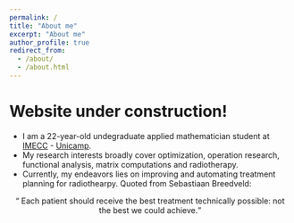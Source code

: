 ```yaml
---
permalink: /
title: "About me"
excerpt: "About me"
author_profile: true
redirect_from: 
  - /about/
  - /about.html
---
```


<h1> Website under construction! </h1>

- I am a 22-year-old undegraduate applied mathematician student at [IMECC](https://www.ime.unicamp.br) - [Unicamp](https://www.unicamp.br/unicamp/).
- My research interests broadly cover optimization, operation research, functional analysis, matrix computations and radiotherapy.
- Currently, my endeavors lies on improving and automating treatment planning for radiothearpy.
Quoted from Sebastiaan Breedveld: 

<div style="text-align: center;">
  <q> Each patient should receive the best treatment technically possible: not the best we could achieve.</q>
</div>